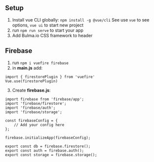 ## Setup
1. Install vue CLI globally: `npm install -g @vue/cli`
    See use `vue` to see options, `vue ui` to start new project
2. run `npm run serve` to start your app
3. Add Bulma.io CSS framework to header

## Firebase
1. run `npm i vuefire firebase`
2. in **main.js** add:
```
import { firestorePlugin } from 'vuefire'
Vue.use(firestorePlugin)
```
3. Create **firebase.js**:

```
import firebase from 'firebase/app';
import 'firebase/firestore';
import 'firebase/auth';
import 'firebase/storage';

const firebaseConfig = { 
    // Add your config here
};

firebase.initializeApp(firebaseConfig);

export const db = firebase.firestore();
export const auth = firebase.auth();
export const storage = firebase.storage();
```
